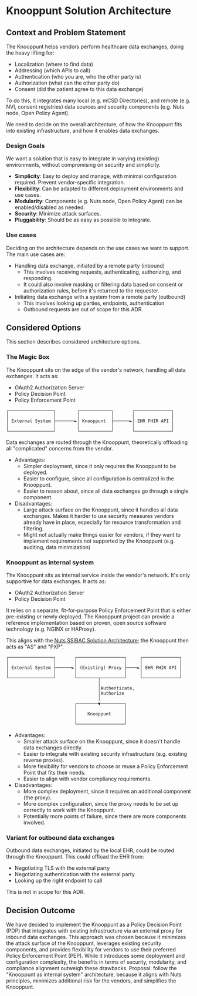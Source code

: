 # Knooppunt Solution Architecture

## Context and Problem Statement

The Knooppunt helps vendors perform healthcare data exchanges, doing the heavy lifting for:
- Localization (where to find data)
- Addressing (which APIs to call)
- Authentication (who you are, who the other party is)
- Authorization (what can the other party do)
- Consent (did the patient agree to this data exchange)

To do this, it integrates many local (e.g. mCSD Directories), and remote (e.g. NVI, consent registries) data sources and security components (e.g. Nuts node, Open Policy Agent).

We need to decide on the overall architecture, of how the Knooppunt fits into existing infrastructure, and how it enables data exchanges.

### Design Goals
We want a solution that is easy to integrate in varying (existing) environments, without compromising on security and simplicity. 

- **Simplicity**: Easy to deploy and manage, with minimal configuration required. Prevent vendor-specific integration.
- **Flexibility**: Can be adapted to different deployment environments and use cases.
- **Modularity**: Components (e.g. Nuts node, Open Policy Agent) can be enabled/disabled as needed.
- **Security**: Minimize attack surfaces.
- **Pluggability**: Should be as easy as possible to integrate.

### Use cases

Deciding on the architecture depends on the use cases we want to support. The main use cases are:

- Handling data exchange, initiated by a remote party (inbound)
  - This involves receiving requests, authenticating, authorizing, and responding.
  - It could also involve masking or filtering data based on consent or authorization rules, before it's returned to the requester.
- Initiating data exchange with a system from a remote party (outbound)
    - This involves looking up parties, endpoints, authentication
    - Outbound requests are out of scope for this ADR.

## Considered Options
This section describes considered architecture options.

### The Magic Box
The Knooppunt sits on the edge of the vendor's network, handling all data exchanges. It acts as:
- OAuth2 Authorization Server
- Policy Decision Point
- Policy Enforcement Point

```text
┌─────────────────┐        ┌────────────┐       ┌──────────────┐
│                 │        │            │       │              │
│ External System ├───────►│ Knooppunt  ├──────►│ EHR FHIR API │
│                 │        │            │       │              │
└─────────────────┘        └────────────┘       └──────────────┘
```

Data exchanges are routed through the Knooppunt, theoretically offloading all "complicated" concerns from the vendor.

- Advantages:
  - Simpler deployment, since it only requires the Knooppunt to be deployed.
  - Easier to configure, since all configuration is centralized in the Knooppunt.
  - Easier to reason about, since all data exchanges go through a single component.
- Disadvantages:
  - Large attack surface on the Knooppunt, since it handles all data exchanges.
    Makes it harder to use security measures vendors already have in place, especially for resource transformation and filtering.
  - Might not actually make things easier for vendors, if they want to implement requirements not supported by the Knooppunt (e.g. auditing, data minimization)

### Knooppunt as internal system
The Knooppunt sits as internal service inside the vendor's network. It's only supportive for data exchanges. It acts as:
- OAuth2 Authorization Server
- Policy Decision Point

It relies on a separate, fit-for-purpose Policy Enforcement Point that is either pre-existing or newly deployed.
The Knooppunt project can provide a reference implementation based on proven, open source software technology (e.g. NGINX or HAProxy).

This aligns with the [Nuts SSIBAC Solution Architecture](https://wiki.nuts.nl/books/ssibac/page/referentie-solution-architectuur-wip); the Knooppunt then acts as "AS" and "PXP".

```text
┌─────────────────┐       ┌──────────────────┐     ┌──────────────┐
│                 │       │                  │     │              │
│ External System ├──────►│ (Existing) Proxy ├────►│ EHR FHIR API │
│                 │       │                  │     │              │
└─────────────────┘       └────────┬─────────┘     └──────────────┘
                                   │                               
                                   │Authenticate,                  
                                   │Authorize                      
                                   │                               
                          ┌────────▼─────────┐                     
                          │                  │                     
                          │    Knooppunt     │                     
                          │                  │                     
                          └──────────────────┘                     
```

- Advantages:
  - Smaller attack surface on the Knooppunt, since it doesn't handle data exchanges directly.
  - Easier to integrate with existing security infrastructure (e.g. existing reverse proxies).
  - More flexibility for vendors to choose or reuse a Policy Enforcement Point that fits their needs.
  - Easier to align with vendor compliancy requirements.
- Disadvantages:
  - More complex deployment, since it requires an additional component (the proxy).
  - More complex configuration, since the proxy needs to be set up correctly to work with the Knooppunt.
  - Potentially more points of failure, since there are more components involved.

### Variant for outbound data exchanges
Outbound data exchanges, initiated by the local EHR, could be routed through the Knooppunt. This could offload the EHR from:

- Negotiating TLS with the external party
- Negotiating authentication with the external party
- Looking up the right endpoint to call

This is not in scope for this ADR.

## Decision Outcome

We have decided to implement the Knooppunt as a Policy Decision Point (PDP) that integrates with existing infrastructure via an external proxy for inbound data exchanges. This approach was chosen because it minimizes the attack surface of the Knooppunt, leverages existing security components, and provides flexibility for vendors to use their preferred Policy Enforcement Point (PEP). While it introduces some deployment and configuration complexity, the benefits in terms of security, modularity, and compliance alignment outweigh these drawbacks.
Proposal: follow the "Knooppunt as internal system" architecture, because it aligns with Nuts principles, minimizes additional risk for the vendors, and simplifies the Knooppunt.